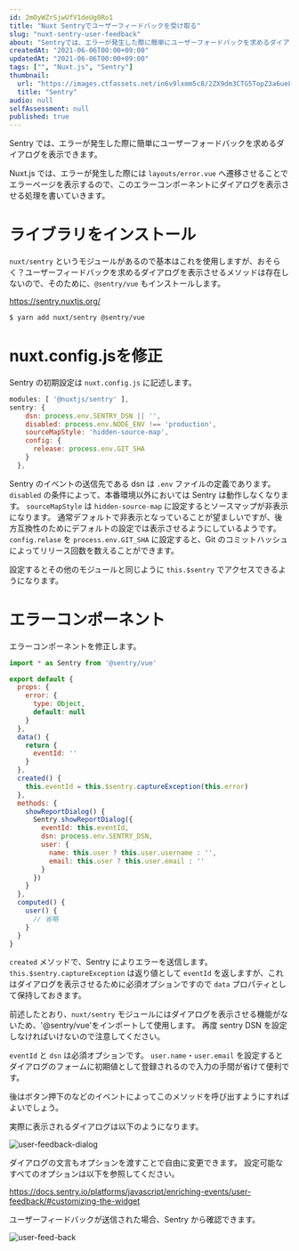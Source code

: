 ```yaml
---
id: 2mOyWZrSjwUfV1deUg0Ro1
title: "Nuxt Sentryでユーザーフィードバックを受け取る"
slug: "nuxt-sentry-user-feedback"
about: "Sentryでは、エラーが発生した際に簡単にユーザーフォードバックを求めるダイアログを表示することができます。  Nuxt.jsでは、エラーが発生した際には`layouts/error.vue`へ遷移させることでエラーページを表示するので、このエラーコンポーネントにダイアログを表示させる処理を書いていきます。"
createdAt: "2021-06-06T00:00+09:00"
updatedAt: "2021-06-06T00:00+09:00"
tags: ["", "Nuxt.js", "Sentry"]
thumbnail:
  url: "https://images.ctfassets.net/in6v9lxmm5c8/2ZX9dm3CTG5TopZ3a6ueL6/835658999c0b4b2ed24ccc2adc5906a5/Sentry.png"
  title: "Sentry"
audio: null
selfAssessment: null
published: true
---
```

Sentry では、エラーが発生した際に簡単にユーザーフォードバックを求めるダイアログを表示できます。

Nuxt.js では、エラーが発生した際には `layouts/error.vue` へ遷移させることでエラーページを表示するので、このエラーコンポーネントにダイアログを表示させる処理を書いていきます。

# ライブラリをインストール

`nuxt/sentry` というモジュールがあるので基本はこれを使用しますが、おそらく？ユーザーフィードバックを求めるダイアログを表示させるメソッドは存在しないので、そのために、`@sentry/vue` もインストールします。

https://sentry.nuxtjs.org/

```sh
$ yarn add nuxt/sentry @sentry/vue
```

# nuxt.config.jsを修正

Sentry の初期設定は `nuxt.config.js` に記述します。

```js
modules: [ '@nuxtjs/sentry' ],
sentry: {
    dsn: process.env.SENTRY_DSN || '',
    disabled: process.env.NODE_ENV !== 'production',
    sourceMapStyle: 'hidden-source-map',
    config: {
      release: process.env.GIT_SHA
    }
  },
```

Sentry のイベントの送信先である dsn は `.env` ファイルの定義であります。
`disabled` の条件によって、本番環境以外においては Sentry は動作しなくなります。
`sourceMapStyle` は `hidden-source-map` に設定するとソースマップが非表示になります。
通常デフォルトで非表示となっていることが望ましいですが、後方互換性のためにデフォルトの設定では表示させるようにしているようです。
`config.relase` を `process.env.GIT_SHA` に設定すると、Git のコミットハッシュによってリリース回数を数えることができます。

設定するとその他のモジュールと同じように `this.$sentry` でアクセスできるようになります。

# エラーコンポーネント

エラーコンポーネントを修正します。

```js
import * as Sentry from '@sentry/vue'

export default {
  props: {
    error: {
      type: Object,
      default: null
    }
  },
  data() {
    return {
      eventId: ''
    }
  },
  created() {
    this.eventId = this.$sentry.captureException(this.error)
  },
  methods: {
    showReportDialog() {
      Sentry.showReportDialog({
        eventId: this.eventId,
        dsn: process.env.SENTRY_DSN,
        user: {
          name: this.user ? this.user.username : '',
          email: this.user ? this.user.email : ''
        }
      })
    }
  },
  computed() {
    user() {
      // 省略
    }
  }
}
```

`created` メソッドで、Sentry によりエラーを送信します。
`this.$sentry.captureException` は返り値として `eventId` を返しますが、これはダイアログを表示させるために必須オプションですので `data` プロパティとして保持しておきます。

前述したとおり、`nuxt/sentry` モジュールにはダイアログを表示させる機能がないため、'@sentry/vue'をインポートして使用します。
再度 sentry DSN を設定しなければいけないので注意してください。

`eventId` と `dsn` は必須オプションです。
`user.name`・`user.email` を設定するとダイアログのフォームに初期値として登録されるので入力の手間が省けて便利です。

後はボタン押下のなどのイベントによってこのメソッドを呼び出すようにすればよいでしょう。

実際に表示されるダイアログは以下のようになります。

![user-feedback-dialog](//images.ctfassets.net/in6v9lxmm5c8/qJAUsKulGbtXKS3nG5hjv/f4ab39443ee1fab519d0ea5381984520/____________________________2021-06-06_22.59.59.png)

ダイアログの文言もオプションを渡すことで自由に変更できます。
設定可能なすべてのオプションは以下を参照してください。

https://docs.sentry.io/platforms/javascript/enriching-events/user-feedback/#customizing-the-widget

ユーザーフィードバックが送信された場合、Sentry から確認できます。

![user-feed-back](//images.ctfassets.net/in6v9lxmm5c8/2zAcU1MC0cGzUBGoy6NHEL/341a03b969716fcb59c6dbd633c34b6f/____________________________2021-06-06_23.03.38.png)
